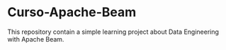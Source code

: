 # Curso-Apache-Beam
This repository contain a simple learning project about Data Engineering with Apache Beam.
